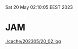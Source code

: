 Sat 20 May 02:10:05 EEST 2023
# JAM
<a href='./cache/202305/20_02.log'>./cache/202305/20_02.log</a>
